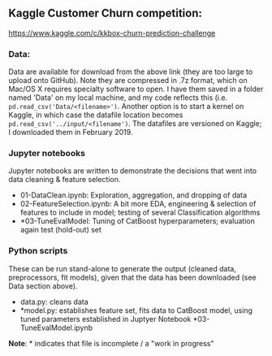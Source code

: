 ## Kaggle Customer Churn competition:

https://www.kaggle.com/c/kkbox-churn-prediction-challenge



### Data:

Data are available for download from the above link (they are too large to upload onto GitHub). Note they are compressed in .7z format, which on Mac/OS X requires specialty software to open. I have them saved in a folder named 'Data' on my local machine, and my code reflects this (i.e. `pd.read_csv('Data/<filename>')`. Another option is to start a kernel on Kaggle, in which case the datafile location becomes `pd.read_csv('../input/<filename')`.  The datafiles are versioned on Kaggle; I downloaded them in February 2019.

### Jupyter notebooks

Jupyter notebooks are written to demonstrate the decisions that went into data cleaning & feature selection. 

- 01-DataClean.ipynb: Exploration, aggregation, and dropping of data
- 02-FeatureSelection.ipynb: A bit more EDA, engineering & selection of features to include in model; testing of several Classification algorithms
- *03-TuneEvalModel: Tuning of CatBoost hyperparameters; evaluation again test (hold-out) set

### Python scripts

These can be run stand-alone to generate the output (cleaned data, preprocessors, fit models), given that the data has been downloaded (see Data section above). 

- data.py: cleans data
- *model.py: establishes feature set, fits data to CatBoost model, using tuned parameters established in Juptyer Notebook *03-TuneEvalModel.ipynb



**Note**: * indicates that file is incomplete / a "work in progress"